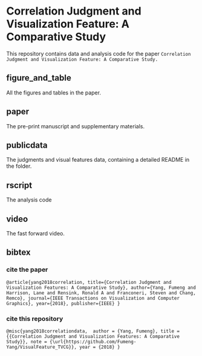 # Correlation Judgment and Visualization Feature: A Comparative Study

This repository contains data and analysis code for the paper ``Correlation Judgment and Visualization Feature: A Comparative Study.``

## figure_and_table

All the figures and tables in the paper.

## paper

The pre-print manuscript and supplementary materials.

## publicdata

The judgments  and visual features data, containing a detailed README in the folder.

## rscript

The analysis code

## video

The fast forward video.

## bibtex

### cite the paper 
``@article{yang2018correlation,
  title={Correlation Judgment and Visualization Features: A Comparative Study},
  author={Yang, Fumeng and Harrison, Lane and Rensink, Ronald A and Franconeri, Steven and Chang, Remco},
  journal={IEEE Transactions on Visualization and Computer Graphics},
  year={2018},
  publisher={IEEE}
}``


### cite this repository  
``@misc{yang2018correlationdata, 
  author = {Yang, Fumeng},
  title = {{Correlation Judgment and Visualization Features: A Comparative Study}},
  note = {\url{https://github.com/Fumeng-Yang/VisualFeature_TVCG}},
  year = {2018}
}``
